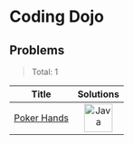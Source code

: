 # Coding Dojo

## Problems

> Total: 1

| Title                                                         | Solutions                                                                                                                                                                         |
| :-----------------------------------------------------------: | :-------------------------------------------------------------------------------------------------------------------------------------------------------------------------------: |
| [Poker Hands](../../problems/CodingDojo/PokerHands/README.md) | [<img src="https://res.cloudinary.com/rascaltwo/image/upload/v1631924076/java_un8ru7.svg" alt="Java" title="Java" width="50" />](../../problems/CodingDojo/PokerHands/solve.java) |
